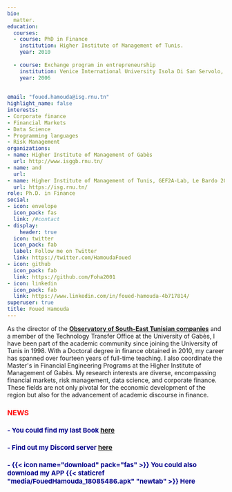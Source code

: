 ```yaml
---
bio: 
  matter.
education:
  courses:
  - course: PhD in Finance
    institution: Higher Institute of Management of Tunis. 
    year: 2010
    
  - course: Exchange program in entrepreneurship
    institution: Venice International University Isola Di San Servolo, Italy. 
    year: 2006
    
  
email: "foued.hamouda@isg.rnu.tn"
highlight_name: false
interests:
- Corporate finance
- Financial Markets   
- Data Science
- Programming languages
- Risk Management
organizations:
- name: Higher Institute of Management of Gabès
  url: http://www.isggb.rnu.tn/
- name: and
  url: 
- name: Higher Institute of Management of Tunis, GEF2A-Lab, Le Bardo 2000, Tunis, Tunisia
  url: https://isg.rnu.tn/
role: Ph.D. in Finance
social:
- icon: envelope
  icon_pack: fas
  link: /#contact
- display:
    header: true
  icon: twitter
  icon_pack: fab
  label: Follow me on Twitter
  link: https://twitter.com/HamoudaFoued
- icon: github
  icon_pack: fab
  link: https://github.com/Foha2001
- icon: linkedin
  icon_pack: fab
  link: https://www.linkedin.com/in/foued-hamouda-4b717814/
superuser: true
title: Foued Hamouda
---
```

<style type="text/css">

h1 { /* Header 2 */
    font-size: 15px;
    color: DarkBlue;
    font-weight: bold;
}

h2 { /* Header 2 */
    font-size: 15 px;
    color: GREY;
    font-weight: bold;
}

h3 { /* Header 2 */
    font-size: 12 px;
    color: RED;
    font-weight: bold;
}



</style>



As the director of the [**Observatory of South-East Tunisian companies**](https://foha2001.github.io/observatoire/theme/index.html) and a member of the Technology Transfer Office at the University of Gabès, I have been part of the academic community since joining the University of Tunis in 1998. With a Doctoral degree in finance obtained in 2010, my career has spanned over fourteen years of full-time teaching. I also coordinate the Master's in Financial Engineering Programs at the Higher Institute of Management of Gabès. My research interests are diverse, encompassing financial markets, risk management, data science, and corporate finance. These fields are not only pivotal for the economic development of the region but also for the advancement of academic discourse in finance.



### NEWS

# - You could find my last Book [here](https://foha2001.github.io/markups-kindle/)
# - Find out my Discord server [here](https://discord.gg/dHjudZ2V) 
# -  {{< icon name="download" pack="fas" >}} You could also download my APP {{< staticref "media/FouedHamouda_18085486.apk" "newtab" >}} Here

